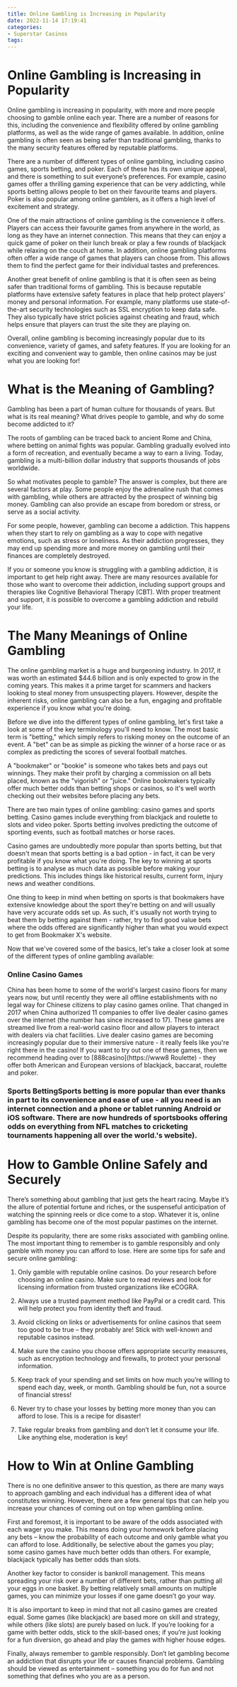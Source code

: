 ```yaml
---
title: Online Gambling is Increasing in Popularity
date: 2022-11-14 17:19:41
categories:
- Superstar Casinos
tags:
---
```



#  Online Gambling is Increasing in Popularity

Online gambling is increasing in popularity, with more and more people choosing to gamble online each year. There are a number of reasons for this, including the convenience and flexibility offered by online gambling platforms, as well as the wide range of games available. In addition, online gambling is often seen as being safer than traditional gambling, thanks to the many security features offered by reputable platforms.

There are a number of different types of online gambling, including casino games, sports betting, and poker. Each of these has its own unique appeal, and there is something to suit everyone’s preferences. For example, casino games offer a thrilling gaming experience that can be very addicting, while sports betting allows people to bet on their favourite teams and players. Poker is also popular among online gamblers, as it offers a high level of excitement and strategy.

One of the main attractions of online gambling is the convenience it offers. Players can access their favourite games from anywhere in the world, as long as they have an internet connection. This means that they can enjoy a quick game of poker on their lunch break or play a few rounds of blackjack while relaxing on the couch at home. In addition, online gambling platforms often offer a wide range of games that players can choose from. This allows them to find the perfect game for their individual tastes and preferences.

Another great benefit of online gambling is that it is often seen as being safer than traditional forms of gambling. This is because reputable platforms have extensive safety features in place that help protect players’ money and personal information. For example, many platforms use state-of-the-art security technologies such as SSL encryption to keep data safe. They also typically have strict policies against cheating and fraud, which helps ensure that players can trust the site they are playing on.

Overall, online gambling is becoming increasingly popular due to its convenience, variety of games, and safety features. If you are looking for an exciting and convenient way to gamble, then online casinos may be just what you are looking for!

#  What is the Meaning of Gambling?

Gambling has been a part of human culture for thousands of years. But what is its real meaning? What drives people to gamble, and why do some become addicted to it?

The roots of gambling can be traced back to ancient Rome and China, where betting on animal fights was popular. Gambling gradually evolved into a form of recreation, and eventually became a way to earn a living. Today, gambling is a multi-billion dollar industry that supports thousands of jobs worldwide.

So what motivates people to gamble? The answer is complex, but there are several factors at play. Some people enjoy the adrenaline rush that comes with gambling, while others are attracted by the prospect of winning big money. Gambling can also provide an escape from boredom or stress, or serve as a social activity.

For some people, however, gambling can become a addiction. This happens when they start to rely on gambling as a way to cope with negative emotions, such as stress or loneliness. As their addiction progresses, they may end up spending more and more money on gambling until their finances are completely destroyed.

If you or someone you know is struggling with a gambling addiction, it is important to get help right away. There are many resources available for those who want to overcome their addiction, including support groups and therapies like Cognitive Behavioral Therapy (CBT). With proper treatment and support, it is possible to overcome a gambling addiction and rebuild your life.

#  The Many Meanings of Online Gambling

The online gambling market is a huge and burgeoning industry. In 2017, it was worth an estimated $44.6 billion and is only expected to grow in the coming years. This makes it a prime target for scammers and hackers looking to steal money from unsuspecting players. However, despite the inherent risks, online gambling can also be a fun, engaging and profitable experience if you know what you're doing.

Before we dive into the different types of online gambling, let's first take a look at some of the key terminology you'll need to know. The most basic term is "betting," which simply refers to risking money on the outcome of an event. A "bet" can be as simple as picking the winner of a horse race or as complex as predicting the scores of several football matches.

A "bookmaker" or "bookie" is someone who takes bets and pays out winnings. They make their profit by charging a commission on all bets placed, known as the "vigorish" or "juice." Online bookmakers typically offer much better odds than betting shops or casinos, so it's well worth checking out their websites before placing any bets.

There are two main types of online gambling: casino games and sports betting. Casino games include everything from blackjack and roulette to slots and video poker. Sports betting involves predicting the outcome of sporting events, such as football matches or horse races.

Casino games are undoubtedly more popular than sports betting, but that doesn't mean that sports betting is a bad option - in fact, it can be very profitable if you know what you're doing. The key to winning at sports betting is to analyse as much data as possible before making your predictions. This includes things like historical results, current form, injury news and weather conditions.

One thing to keep in mind when betting on sports is that bookmakers have extensive knowledge about the sport they're betting on and will usually have very accurate odds set up. As such, it's usually not worth trying to beat them by betting against them - rather, try to find good value bets where the odds offered are significantly higher than what you would expect to get from Bookmaker X's website.

Now that we've covered some of the basics, let's take a closer look at some of the different types of online gambling available:

   

 ### Online Casino Games
China has been home to some of the world's largest casino floors for many years now, but until recently they were all offline establishments with no legal way for Chinese citizens to play casino games online. That changed in 2017 when China authorized 11 companies to offer live dealer casino games over the internet (the number has since increased to 17). These games are streamed live from a real-world casino floor and allow players to interact with dealers via chat facilities. 
Live dealer casino games are becoming increasingly popular due to their immersive nature - it really feels like you're right there in the casino! If you want to try out one of these games, then we recommend heading over to [888casino](https://www8 Roulette) - they offer both American and European versions of blackjack, baccarat, roulette and poker. 

   

 ### Sports BettingSports betting is more popular than ever thanks in part to its convenience and ease of use - all you need is an internet connection and a phone or tablet running Android or iOS software. There are now hundreds of sportsbooks offering odds on everything from NFL matches to cricketing tournaments happening all over the world.'s website).

#  How to Gamble Online Safely and Securely

There’s something about gambling that just gets the heart racing. Maybe it’s the allure of potential fortune and riches, or the suspenseful anticipation of watching the spinning reels or dice come to a stop. Whatever it is, online gambling has become one of the most popular pastimes on the internet.

Despite its popularity, there are some risks associated with gambling online. The most important thing to remember is to gamble responsibly and only gamble with money you can afford to lose. Here are some tips for safe and secure online gambling:

1. Only gamble with reputable online casinos. Do your research before choosing an online casino. Make sure to read reviews and look for licensing information from trusted organizations like eCOGRA.

2. Always use a trusted payment method like PayPal or a credit card. This will help protect you from identity theft and fraud.

3. Avoid clicking on links or advertisements for online casinos that seem too good to be true – they probably are! Stick with well-known and reputable casinos instead.

4. Make sure the casino you choose offers appropriate security measures, such as encryption technology and firewalls, to protect your personal information.

5. Keep track of your spending and set limits on how much you’re willing to spend each day, week, or month. Gambling should be fun, not a source of financial stress!

6. Never try to chase your losses by betting more money than you can afford to lose. This is a recipe for disaster!

7. Take regular breaks from gambling and don’t let it consume your life. Like anything else, moderation is key!

#  How to Win at Online Gambling

There is no one definitive answer to this question, as there are many ways to approach gambling and each individual has a different idea of what constitutes winning. However, there are a few general tips that can help you increase your chances of coming out on top when gambling online.

First and foremost, it is important to be aware of the odds associated with each wager you make. This means doing your homework before placing any bets – know the probability of each outcome and only gamble what you can afford to lose. Additionally, be selective about the games you play; some casino games have much better odds than others. For example, blackjack typically has better odds than slots.

Another key factor to consider is bankroll management. This means spreading your risk over a number of different bets, rather than putting all your eggs in one basket. By betting relatively small amounts on multiple games, you can minimize your losses if one game doesn’t go your way.

It is also important to keep in mind that not all casino games are created equal. Some games (like blackjack) are based more on skill and strategy, while others (like slots) are purely based on luck. If you’re looking for a game with better odds, stick to the skill-based ones; if you’re just looking for a fun diversion, go ahead and play the games with higher house edges.

Finally, always remember to gamble responsibly. Don’t let gambling become an addiction that disrupts your life or causes financial problems. Gambling should be viewed as entertainment – something you do for fun and not something that defines who you are as a person.